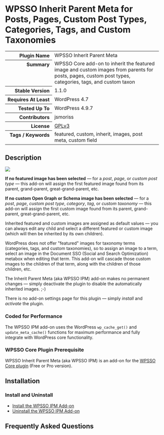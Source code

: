 <h1>WPSSO Inherit Parent Meta for Posts, Pages, Custom Post Types, Categories, Tags, and Custom Taxonomies</h1>

<table>
<tr><th align="right" valign="top" nowrap>Plugin Name</th><td>WPSSO Inherit Parent Meta</td></tr>
<tr><th align="right" valign="top" nowrap>Summary</th><td>WPSSO Core add-on to inherit the featured image and custom images from parents for posts, pages, custom post types, categories, tags, and custom taxon</td></tr>
<tr><th align="right" valign="top" nowrap>Stable Version</th><td>1.1.0</td></tr>
<tr><th align="right" valign="top" nowrap>Requires At Least</th><td>WordPress 4.7</td></tr>
<tr><th align="right" valign="top" nowrap>Tested Up To</th><td>WordPress 4.9.7</td></tr>
<tr><th align="right" valign="top" nowrap>Contributors</th><td>jsmoriss</td></tr>
<tr><th align="right" valign="top" nowrap>License</th><td><a href="https://www.gnu.org/licenses/gpl.txt">GPLv3</a></td></tr>
<tr><th align="right" valign="top" nowrap>Tags / Keywords</th><td>featured, custom, inherit, images, post meta, custom field</td></tr>
</table>

<h2>Description</h2>

<p style="margin:0;"><img class="readme-icon" src="https://surniaulula.github.io/wpsso-inherit-parent-meta/assets/icon-256x256.png"></p>

<p><strong>If no featured image has been selected</strong> &mdash; for a <em>post</em>, <em>page</em>, or <em>custom post type</em> &mdash; this add-on will assign the first featured image found from its parent, grand-parent, great-grand-parent, etc.</p>

<p><strong>If no custom Open Graph or Schema image has been selected</strong> &mdash; for a <em>post</em>, <em>page</em>, <em>custom post type</em>, <em>category</em>, <em>tag</em>, or <em>custom taxonomy</em> &mdash; this add-on will assign the first custom image found from its parent, grand-parent, great-grand-parent, etc.</p>

<p>Inherited featured and custom images are assigned as default values &mdash; you can always edit any child and select a different featured or custom image (which will then be inherited by its own children).</p>

<p>WordPress does not offer "featured" images for taxonomy terms (categories, tags, and custom taxonomies), so to assign an image to a term, select an image in the Document SSO (Social and Search Optimization) metabox when editing that term. This add-on will cascade those custom images to the children of that term, along with the children of those children, etc.</p>

<p>The Inherit Parent Meta (aka WPSSO IPM) add-on makes no permanent changes &mdash; simply deactivate the plugin to disable the automatically inherited images. ;-)</p>

<p>There is no add-on settings page for this plugin &mdash; simply <em>install</em> and <em>activate</em> the plugin.</p>

<h3>Coded for Performance</h3>

<p>The WPSSO IPM add-on uses the WordPress <code>wp_cache_get()</code> and <code>update_meta_cache()</code> functions for maximum performance and fully integrate with WordPress core functionality.</p>

<h3>WPSSO Core Plugin Prerequisite</h3>

<p>WPSSO Inherit Parent Meta (aka WPSSO IPM) is an add-on for the <a href="https://wordpress.org/plugins/wpsso/">WPSSO Core plugin</a> (Free or Pro version).</p>


<h2>Installation</h2>

<h3 class="top">Install and Uninstall</h3>

<ul>
<li><a href="https://wpsso.com/docs/plugins/wpsso-inherit-parent-meta/installation/install-the-plugin/">Install the WPSSO IPM Add-on</a></li>
<li><a href="https://wpsso.com/docs/plugins/wpsso-inherit-parent-meta/installation/uninstall-the-plugin/">Uninstall the WPSSO IPM Add-on</a></li>
</ul>


<h2>Frequently Asked Questions</h2>




